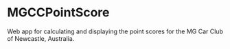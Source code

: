 MGCCPointScore
==============

Web app for calculating and displaying the point scores for the MG Car Club of Newcastle, Australia.
